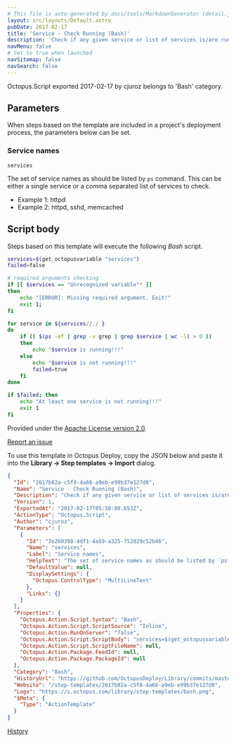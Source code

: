 ```yaml
---
# This file is auto-generated by docs/tools/MarkdownGenerator (detail.js)
layout: src/layouts/Default.astro
pubDate: 2017-02-17
title: 'Service - Check Running (Bash)'
description: 'Check if any given service or list of services is/are running (uses `ps` command)'
navMenu: false
# Set to true when launched
navSitemap: false
navSearch: false
---
```


Octopus.Script exported 2017-02-17 by cjuroz belongs to 'Bash' category.

## Parameters

When steps based on the template are included in a project's deployment process, the parameters below can be set.


<div class="param">

### Service names

`services`

The set of service names as should be listed by `ps` command. This can be either a single service or a comma separated list of services to check.
- Example 1: httpd
- Example 2: httpd, sshd, memcached

</div>
        

## Script body

Steps based on this template will execute the following *Bash* script.

```bash
services=$(get_octopusvariable "services")
failed=false

# required arguments checking
if [[ $services == "Unrecognized variable"* ]]
then
    echo "[ERROR]: Missing required argument. Exit!"
    exit 1;
fi

for service in ${services//,/ }
do
    if (( $(ps -ef | grep -v grep | grep $service | wc -l) > 0 ))
    then
        echo "$service is running!!!"
    else
        echo "$service is not running!!!"
        failed=true
    fi
done

if $failed; then
    echo "At least one service is not running!!!"
    exit 1
fi

```

Provided under the [Apache License version 2.0](https://github.com/OctopusDeploy/Library/blob/master/LICENSE.txt).

[Report an issue](https://github.com/OctopusDeploy/Library/issues/new?assignees=&labels=&projects=&template=bug-report.yml&title=Issue%20with%20Service%20-%20Check%20Running%20(Bash)&step-template=Service%20-%20Check%20Running%20(Bash))

<div class="get-json">

To use this template in Octopus Deploy, copy the JSON below and paste it into the **Library → Step templates → Import** dialog.

```json
{
  "Id": "2617b82a-c5f8-4a66-a9eb-e99b37e127d8",
  "Name": "Service - Check Running (Bash)",
  "Description": "Check if any given service or list of services is/are running (uses `ps` command)",
  "Version": 1,
  "ExportedAt": "2017-02-17T05:50:08.653Z",
  "ActionType": "Octopus.Script",
  "Author": "cjuroz",
  "Parameters": [
    {
      "Id": "3e260398-4df1-4a59-a325-752029c52b46",
      "Name": "services",
      "Label": "Service names",
      "HelpText": "The set of service names as should be listed by `ps` command. This can be either a single service or a comma separated list of services to check.\n- Example 1: httpd\n- Example 2: httpd, sshd, memcached",
      "DefaultValue": null,
      "DisplaySettings": {
        "Octopus.ControlType": "MultiLineText"
      },
      "Links": {}
    }
  ],
  "Properties": {
    "Octopus.Action.Script.Syntax": "Bash",
    "Octopus.Action.Script.ScriptSource": "Inline",
    "Octopus.Action.RunOnServer": "false",
    "Octopus.Action.Script.ScriptBody": "services=$(get_octopusvariable \"services\")\nfailed=false\n\n# required arguments checking\nif [[ $services == \"Unrecognized variable\"* ]]\nthen\n    echo \"[ERROR]: Missing required argument. Exit!\"\n    exit 1;\nfi\n\nfor service in ${services//,/ }\ndo\n    if (( $(ps -ef | grep -v grep | grep $service | wc -l) > 0 ))\n    then\n        echo \"$service is running!!!\"\n    else\n        echo \"$service is not running!!!\"\n        failed=true\n    fi\ndone\n\nif $failed; then\n    echo \"At least one service is not running!!!\"\n    exit 1\nfi\n",
    "Octopus.Action.Script.ScriptFileName": null,
    "Octopus.Action.Package.FeedId": null,
    "Octopus.Action.Package.PackageId": null
  },
  "Category": "Bash",
  "HistoryUrl": "https://github.com/OctopusDeploy/Library/commits/master/step-templates//opt/buildagent/work/75443764cd38076d/step-templates/bash-service-check-running.json",
  "Website": "/step-templates/2617b82a-c5f8-4a66-a9eb-e99b37e127d8",
  "Logo": "https://i.octopus.com/library/step-templates/bash.png",
  "$Meta": {
    "Type": "ActionTemplate"
  }
}
```

[History](https://github.com/OctopusDeploy/Library/commits/master/step-templates/https://github.com/OctopusDeploy/Library/commits/master/step-templates//opt/buildagent/work/75443764cd38076d/step-templates/bash-service-check-running.json)

</div>
